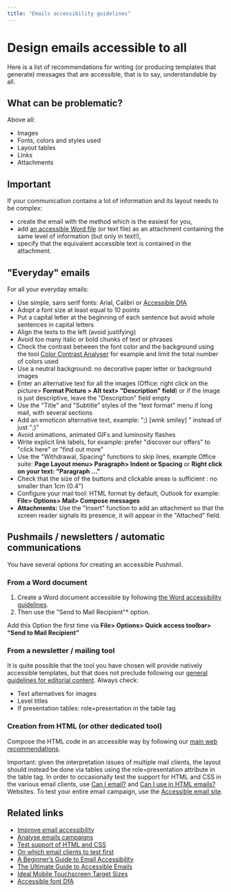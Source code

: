 ```yaml
---
title: "Emails accessibility guidelines"
---
```


# Design emails accessible to all 

Here is a list of recommendations for writing (or producing templates that generate) messages that are accessible, that is to say, understandable by all.

## What can be problematic?
Above all:
- Images
- Fonts, colors and styles used
- Layout tables
- Links
- Attachments

## Important

If your communication contains a lot of information and its layout needs to be complex:
- create the email with the method which is the easiest for you,
- add [an accessible Word file](/en/editorial-content/word/) (or text file) as an attachment containing the same level of information (but only in text!),
- specify that the equivalent accessible text is contained in the attachment.

## "Everyday" emails
For all your everyday emails:
- Use simple, sans serif fonts: Arial, Calibri or [Accessible DfA](https://github.com/Orange-OpenSource/font-accessible-dfa)
- Adopt a font size at least equal to 10 points
- Put a capital letter at the beginning of each sentence but avoid whole sentences in capital letters
- Align the texts to the left (avoid justifying)
- Avoid too many italic or bold chunks of text or phrases
- Check the contrast between the font color and the background using the tool [Color Contrast Analyser](https://www.paciellogroup.com/resources/contrastanalyser/) for example and limit the total number of colors used
- Use a neutral background: no decorative paper letter or background images
- Enter an alternative text for all the images (Office: right click on the picture> **Format Picture > Alt text> "Description" field**) or if the image is just descriptive, leave the "Description" field empty
- Use the "Title" and "Subtitle" styles of the "text format" menu if long mail, with several sections
- Add an emoticon alternative text, example: ";) [wink smiley] " instead of just ";)"
- Avoid animations, animated GIFs and luminosity flashes
- Write explicit link labels, for example: prefer "discover our offers" to "click here" or "find out more"
- Use the "Withdrawal, Spacing" functions to skip lines, example Office suite: **Page Layout menu> Paragraph> Indent or Spacing** or **Right click on your text: "Paragraph ..."**
- Check that the size of the buttons and clickable areas is sufficient : no smaller than 1cm (0.4")
- Configure your mail tool: HTML format by default, Outlook for example: **File> Options> Mail> Compose messages**
- **Attachments:** Use the "Insert" function to add an attachment so that the screen reader signals its presence, it will appear in the "Attached" field.

## Pushmails / newsletters / automatic communications
You have several options for creating an accessible Pushmail.

### From a Word document
1. Create a Word document accessible by following [the Word accessibility guidelines](/en/editorial-content/word/).
2. Then use the "Send to Mail Recipient"* option.

Add this Option the first time via **File> Options> Quick access toolbar> “Send to Mail Recipient”**

### From a newsletter / mailing tool
It is quite possible that the tool you have chosen will provide natively accessible templates, but that does not preclude following our [general guidelines for editorial content](/en/editorial-content/).
Always check:
- Text alternatives for images
- Level titles
- If presentation tables: role=presentation in the table tag

### Creation from HTML (or other dedicated tool)
Compose the HTML code in an accessible way by following our [main web recommendations](/en/web/develop/).  

Important: given the interpretation issues of multiple mail clients, the layout should instead be done via tables using the role=presentation attribute in the table tag.
In order to occasionally test the support for HTML and CSS in the various email clients, use [Can I email?](https://www.caniemail.com/) and [Can I use in HTML emails?](https://caniuse.email/) Websites.
To test your entire email campaign, use the [Accessible email site](http://www.accessible-email.org/).

## Related links
- [Improve email accessibility ](https://support.office.com/en-us/article/video-improve-email-accessibility-ebf3730a-18f8-4b57-81d1-730086231775?omkt=en-001&ui=en-US&rs=en-001&ad=US)
- [Analyse emails campaigns](http://www.accessible-email.org/)
- [Test support of HTML and CSS](https://www.caniemail.com/)
- [On which email clients to test first](https://emails.hteumeuleu.com/which-email-clients-should-you-test-on-b2a892e57606)
- [A Beginner’s Guide to Email Accessibility](https://webdesign.tutsplus.com/tutorials/a-beginners-guide-to-email-accessibility--cms-31240)
- [The Ultimate Guide to Accessible Emails](https://litmus.com/blog/ultimate-guide-accessible-emails)
- [Ideal Mobile Touchscreen Target Sizes](https://www.smashingmagazine.com/2012/02/finger-friendly-design-ideal-mobile-touchscreen-target-sizes/)
- [Accessible font DfA](https://github.com/Orange-OpenSource/font-accessible-dfa)
